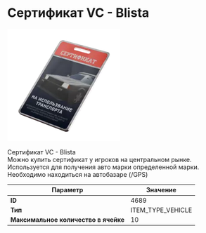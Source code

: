 # Сертификат VC - Blista

![Item Image](../img/4689.webp?raw=true)

Сертификат VC - Blista<br>Можно купить сертификат у игроков на центральном рынке.<br>Используется для получения авто марки определенной марки.<br>Необходимо находиться на автобазаре (/GPS)


| Параметр | Значение |
|----------|----------|
| **ID** | 4689 |
| **Тип** | ITEM_TYPE_VEHICLE |
| **Максимальное количество в ячейке** | 10 |

